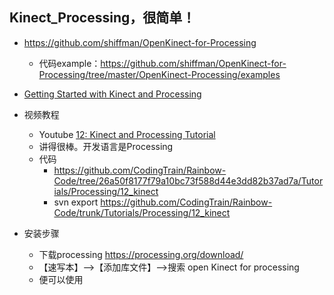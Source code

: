 ## Kinect_Processing，很简单！

- https://github.com/shiffman/OpenKinect-for-Processing
    - 代码example：https://github.com/shiffman/OpenKinect-for-Processing/tree/master/OpenKinect-Processing/examples
- [Getting Started with Kinect and Processing](http://shiffman.net/p5/kinect/)
- 视频教程
    - Youtube [12: Kinect and Processing Tutorial](https://www.youtube.com/playlist?list=PLRqwX-V7Uu6ZMlWHdcy8hAGDy6IaoxUKf)
    - 讲得很棒。开发语言是Processing
    - 代码
        - https://github.com/CodingTrain/Rainbow-Code/tree/26a50f8177f79a10bc73f588d44e3dd82b37ad7a/Tutorials/Processing/12_kinect
        - svn export  https://github.com/CodingTrain/Rainbow-Code/trunk/Tutorials/Processing/12_kinect
    
- 安装步骤
    - 下载processing https://processing.org/download/
    - 【速写本】-->【添加库文件】-->搜索 open Kinect for processing
    - 便可以使用
    